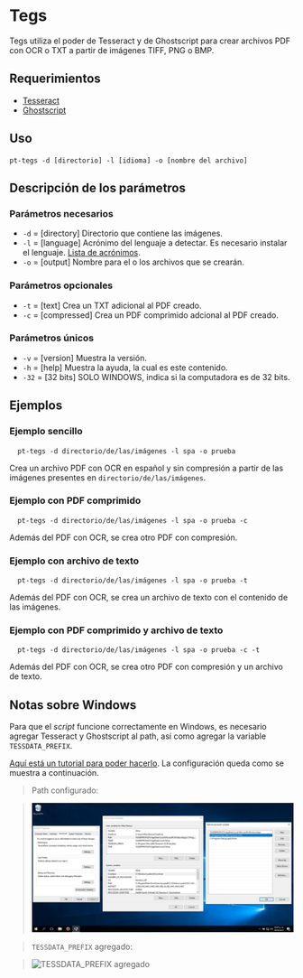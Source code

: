 # Tegs

Tegs utiliza el poder de Tesseract y de Ghostscript para crear archivos PDF con OCR o TXT a partir de imágenes TIFF, PNG o BMP.

## Requerimientos

* [Tesseract](https://github.com/tesseract-ocr/tesseract)
* [Ghostscript](https://www.ghostscript.com/)

## Uso

  ```
  pt-tegs -d [directorio] -l [idioma] -o [nombre del archivo]
  ```

## Descripción de los parámetros

### Parámetros necesarios

* `-d` = [directory] Directorio que contiene las imágenes.
* `-l` = [language] Acrónimo del lenguaje a detectar. Es necesario instalar el lenguaje. [Lista de acrónimos](https://github.com/tesseract-ocr/tesseract/blob/master/doc/tesseract.1.asc#languages).
* `-o` = [output] Nombre para el o los archivos que se crearán.

### Parámetros opcionales

* `-t` = [text] Crea un TXT adicional al PDF creado.
* `-c` = [compressed] Crea un PDF comprimido adcional al PDF creado.

### Parámetros únicos

* `-v` = [version] Muestra la versión.
* `-h` = [help] Muestra la ayuda, la cual es este contenido.
* `-32` = [32 bits] SOLO WINDOWS, indica si la computadora es de 32 bits.

## Ejemplos

### Ejemplo sencillo

```
  pt-tegs -d directorio/de/las/imágenes -l spa -o prueba
```

Crea un archivo PDF con OCR en español y sin compresión a partir de las imágenes presentes en `directorio/de/las/imágenes`.

### Ejemplo con PDF comprimido

```
  pt-tegs -d directorio/de/las/imágenes -l spa -o prueba -c
```

Además del PDF con OCR, se crea otro PDF con compresión.

### Ejemplo con archivo de texto

```
  pt-tegs -d directorio/de/las/imágenes -l spa -o prueba -t
```

Además del PDF con OCR, se crea un archivo de texto con el contenido de las imágenes.

### Ejemplo con PDF comprimido y archivo de texto

```
  pt-tegs -d directorio/de/las/imágenes -l spa -o prueba -c -t
```
  
Además del PDF con OCR, se crea otro PDF con compresión y un archivo de texto.

## Notas sobre Windows

Para que el *script* funcione correctamente en Windows, es necesario agregar
Tesseract y Ghostscript al path, así como agregar la variable `TESSDATA_PREFIX`.

[Aquí está un tutorial para poder hacerlo](http://www.computerhope.com/issues/ch000549.htm).
La configuración queda como se muestra a continuación.

> Path configurado:

> ![Path configurado](win_path.jpg)

> `TESSDATA_PREFIX` agregado:

> ![`TESSDATA_PREFIX` agregado](win_tessdata_prefix)
